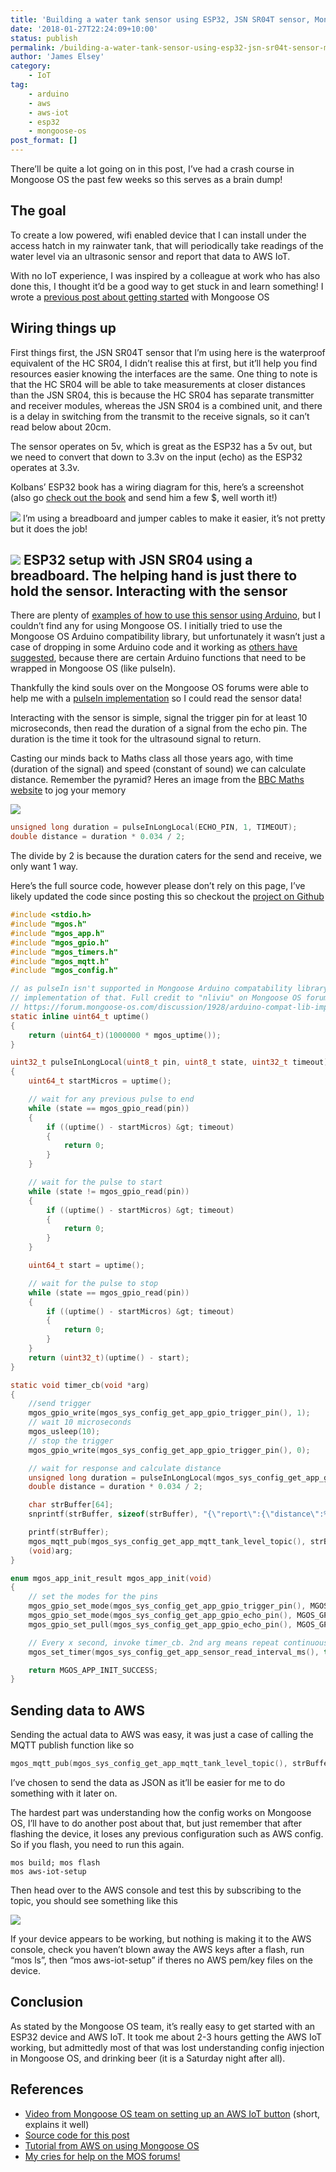 ```yaml
---
title: 'Building a water tank sensor using ESP32, JSN SR04T sensor, Mongoose OS and AWS IoT'
date: '2018-01-27T22:24:09+10:00'
status: publish
permalink: /building-a-water-tank-sensor-using-esp32-jsn-sr04t-sensor-mongoose-os-and-aws-iot
author: 'James Elsey'
category:
    - IoT
tag:
    - arduino
    - aws
    - aws-iot
    - esp32
    - mongoose-os
post_format: []
---
```

There’ll be quite a lot going on in this post, I’ve had a crash course in Mongoose OS the past few weeks so this serves as a brain dump!

The goal
--------

To create a low powered, wifi enabled device that I can install under the access hatch in my rainwater tank, that will periodically take readings of the water level via an ultrasonic sensor and report that data to AWS IoT.

With no IoT experience, I was inspired by a colleague at work who has also done this, I thought it’d be a good way to get stuck in and learn something! I wrote a [previous post about getting started](/getting-started-with-the-mongoose-os-and-esp32-an-easy-tutorial) with Mongoose OS

Wiring things up
----------------

First things first, the JSN SR04T sensor that I’m using here is the waterproof equivalent of the HC SR04, I didn’t realise this at first, but it’ll help you find resources easier knowing the interfaces are the same. One thing to note is that the HC SR04 will be able to take measurements at closer distances than the JSN SR04, this is because the HC SR04 has separate transmitter and receiver modules, whereas the JSN SR04 is a combined unit, and there is a delay in switching from the transmit to the receive signals, so it can’t read below about 20cm.

The sensor operates on 5v, which is great as the ESP32 has a 5v out, but we need to convert that down to 3.3v on the input (echo) as the ESP32 operates at 3.3v.

Kolbans’ ESP32 book has a wiring diagram for this, here’s a screenshot (also go [check out the book](https://leanpub.com/ESP8266_ESP32) and send him a few $, well worth it!)

![](/assets/post_images/2018/Screen-Shot-2018-01-09-at-11.10.05-am.png) I’m using a breadboard and jumper cables to make it easier, it’s not pretty but it does the job!

![](/assets/post_images/2018/wp-1517052616049.jpg) ESP32 setup with JSN SR04 using a breadboard. The helping hand is just there to hold the sensor. Interacting with the sensor
---------------------------

There are plenty of [examples of how to use this sensor using Arduino](http://howtomechatronics.com/tutorials/arduino/ultrasonic-sensor-hc-sr04/), but I couldn’t find any for using Mongoose OS. I initially tried to use the Mongoose OS Arduino compatibility library, but unfortunately it wasn’t just a case of dropping in some Arduino code and it working as [others have suggested](https://forum.mongoose-os.com/discussion/253/arduino-compatibility-is-awesome), because there are certain Arduino functions that need to be wrapped in Mongoose OS (like pulseIn).

Thankfully the kind souls over on the Mongoose OS forums were able to help me with a [pulseIn implementation](https://forum.mongoose-os.com/discussion/1928/arduino-compat-lib-implicit-declaration-of-function-pulsein) so I could read the sensor data!

Interacting with the sensor is simple, signal the trigger pin for at least 10 microseconds, then read the duration of a signal from the echo pin. The duration is the time it took for the ultrasound signal to return.

Casting our minds back to Maths class all those years ago, with time (duration of the signal) and speed (constant of sound) we can calculate distance. Remember the pyramid? Heres an image from the [BBC Maths website](http://www.bbc.co.uk/bitesize/standard/maths_i/numbers/dst/revision/1/) to jog your memory

![](/assets/post_images/2018/speed.gif)

```c
unsigned long duration = pulseInLongLocal(ECHO_PIN, 1, TIMEOUT);
double distance = duration * 0.034 / 2;
```

The divide by 2 is because the duration caters for the send and receive, we only want 1 way.

Here’s the full source code, however please don’t rely on this page, I’ve likely updated the code since posting this so checkout the [project on Github](https://github.com/jameselsey/mongoose-os-apps-tank-sensor)

```c
#include <stdio.h>
#include "mgos.h"
#include "mgos_app.h"
#include "mgos_gpio.h"
#include "mgos_timers.h"
#include "mgos_mqtt.h"
#include "mgos_config.h"

// as pulseIn isn't supported in Mongoose Arduino compatability library yet, here's a local
// implementation of that. Full credit to "nliviu" on Mongoose OS forums for that
// https://forum.mongoose-os.com/discussion/1928/arduino-compat-lib-implicit-declaration-of-function-pulsein#latest
static inline uint64_t uptime()
{
    return (uint64_t)(1000000 * mgos_uptime());
}

uint32_t pulseInLongLocal(uint8_t pin, uint8_t state, uint32_t timeout)
{
    uint64_t startMicros = uptime();

    // wait for any previous pulse to end
    while (state == mgos_gpio_read(pin))
    {
        if ((uptime() - startMicros) &gt; timeout)
        {
            return 0;
        }
    }

    // wait for the pulse to start
    while (state != mgos_gpio_read(pin))
    {
        if ((uptime() - startMicros) &gt; timeout)
        {
            return 0;
        }
    }

    uint64_t start = uptime();

    // wait for the pulse to stop
    while (state == mgos_gpio_read(pin))
    {
        if ((uptime() - startMicros) &gt; timeout)
        {
            return 0;
        }
    }
    return (uint32_t)(uptime() - start);
}

static void timer_cb(void *arg)
{
    //send trigger
    mgos_gpio_write(mgos_sys_config_get_app_gpio_trigger_pin(), 1);
    // wait 10 microseconds
    mgos_usleep(10);
    // stop the trigger
    mgos_gpio_write(mgos_sys_config_get_app_gpio_trigger_pin(), 0);

    // wait for response and calculate distance
    unsigned long duration = pulseInLongLocal(mgos_sys_config_get_app_gpio_echo_pin(), 1, mgos_sys_config_get_app_pulse_in_timeout_usecs());
    double distance = duration * 0.034 / 2;

    char strBuffer[64];
    snprintf(strBuffer, sizeof(strBuffer), "{\"report\":{\"distance\":%.2f}}\n", distance);

    printf(strBuffer);
    mgos_mqtt_pub(mgos_sys_config_get_app_mqtt_tank_level_topic(), strBuffer, strlen(strBuffer), 1, 0);
    (void)arg;
}

enum mgos_app_init_result mgos_app_init(void)
{
    // set the modes for the pins
    mgos_gpio_set_mode(mgos_sys_config_get_app_gpio_trigger_pin(), MGOS_GPIO_MODE_OUTPUT);
    mgos_gpio_set_mode(mgos_sys_config_get_app_gpio_echo_pin(), MGOS_GPIO_MODE_INPUT);
    mgos_gpio_set_pull(mgos_sys_config_get_app_gpio_echo_pin(), MGOS_GPIO_PULL_UP);

    // Every x second, invoke timer_cb. 2nd arg means repeat continuously
    mgos_set_timer(mgos_sys_config_get_app_sensor_read_interval_ms(), true, timer_cb, NULL);

    return MGOS_APP_INIT_SUCCESS;
}

```

Sending data to AWS
-------------------

Sending the actual data to AWS was easy, it was just a case of calling the MQTT publish function like so

```c
mgos_mqtt_pub(mgos_sys_config_get_app_mqtt_tank_level_topic(), strBuffer, strlen(strBuffer), 1, 0);
```

I’ve chosen to send the data as JSON as it’ll be easier for me to do something with it later on.

The hardest part was understanding how the config works on Mongoose OS, I’ll have to do another post about that, but just remember that after flashing the device, it loses any previous configuration such as AWS config. So if you flash, you need to run this again.

```
mos build; mos flash
mos aws-iot-setup
```

Then head over to the AWS console and test this by subscribing to the topic, you should see something like this

![](/assets/post_images/2018/Screen-Shot-2018-01-27-at-11.13.12-pm.png)

If your device appears to be working, but nothing is making it to the AWS console, check you haven’t blown away the AWS keys after a flash, run “mos ls”, then “mos aws-iot-setup” if theres no AWS pem/key files on the device.

Conclusion
----------

As stated by the Mongoose OS team, it’s really easy to get started with an ESP32 device and AWS IoT. It took me about 2-3 hours getting the AWS IoT working, but admittedly most of that was lost understanding config injection in Mongoose OS, and drinking beer (it is a Saturday night after all).

References
----------

- [Video from Mongoose OS team on setting up an AWS IoT button](https://www.youtube.com/watch?v=UGcL9y_Cung) (short, explains it well)
- [Source code for this post](https://github.com/jameselsey/mongoose-os-apps-tank-sensor)
- [Tutorial from AWS on using Mongoose OS](https://aws.amazon.com/blogs/apn/aws-iot-on-mongoose-os-part-1/)
- [My cries for help on the MOS forums!](https://forum.mongoose-os.com/discussion/1928/arduino-compat-lib-implicit-declaration-of-function-pulsein)
